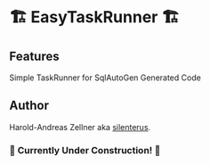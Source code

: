 # 🏗️ EasyTaskRunner 🏗️


## Features

Simple TaskRunner for SqlAutoGen Generated Code


## Author

Harold-Andreas Zellner aka [silenterus](https://silenterus.github.io/EasyTaskRunner).
### 🚧 **Currently Under Construction!** 🚧






